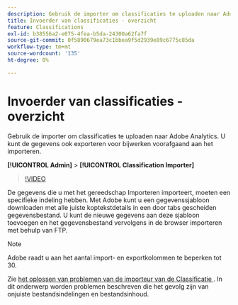 ```yaml
---
description: Gebruik de importer om classificaties te uploaden naar Adobe Analytics. U kunt de gegevens ook exporteren voor bijwerken voorafgaand aan het importeren.
title: Invoerder van classificaties - overzicht
feature: Classifications
exl-id: b38556a2-e075-4fea-b5da-24300a62fa7f
source-git-commit: 0f5890679ea73c1bbea9f5d2939e89c6775c85da
workflow-type: tm+mt
source-wordcount: '135'
ht-degree: 0%

---
```


# Invoerder van classificaties - overzicht

Gebruik de importer om classificaties te uploaden naar Adobe Analytics. U kunt de gegevens ook exporteren voor bijwerken voorafgaand aan het importeren.

**[!UICONTROL Admin]** > **[!UICONTROL Classification Importer]**

>[!VIDEO](https://video.tv.adobe.com/v/16853/?quality=12)

De gegevens die u met het gereedschap Importeren importeert, moeten een specifieke indeling hebben. Met Adobe kunt u een gegevenssjabloon downloaden met alle juiste koptekstdetails in een door tabs gescheiden gegevensbestand. U kunt de nieuwe gegevens aan deze sjabloon toevoegen en het gegevensbestand vervolgens in de browser importeren met behulp van FTP.

>[!NOTE]
>
>Adobe raadt u aan het aantal import- en exportkolommen te beperken tot 30.

Zie [ het oplossen van problemen van de importeur van de Classificatie ](/help/components/classifications/importer/troubleshooting.md). In dit onderwerp worden problemen beschreven die het gevolg zijn van onjuiste bestandsindelingen en bestandsinhoud.
